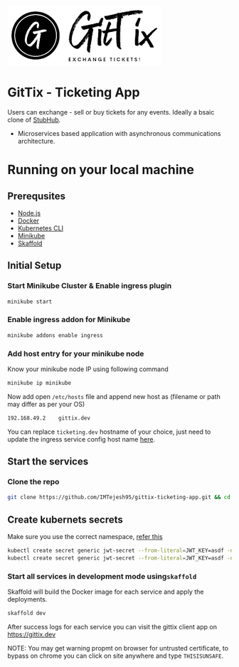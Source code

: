 ![Logo](client/public/images/gittix-bg-light.png) 

# GitTix - Ticketing App 
Users can exchange - sell or buy tickets for any events. Ideally a bsaic clone of [StubHub](https://www.stubhub.com/).

- Microservices based application with asynchronous communications architecture.

# Running on your local machine

## Prerequsites
- [Node.js](https://nodejs.org/en/download/)
- [Docker](https://docs.docker.com/engine/install/)
- [Kubernetes CLI](https://kubernetes.io/docs/tasks/tools/install-kubectl-linux/)
- [Minikube](https://minikube.sigs.k8s.io/docs/start/)
- [Skaffold](https://skaffold.dev/docs/install/#standalone-binary)

## Initial Setup
### Start Minikube Cluster & Enable ingress plugin
```bash
minikube start
```
### Enable ingress addon for Minikube
```bash
minikube addons enable ingress
```
### Add host entry for your minikube node
Know your minikube node IP using following command
```bash
minikube ip minikube
```
Now add open `/etc/hosts` file and append new host as (filename or path may differ as per your OS)
```bash
192.168.49.2    gittix.dev
```
You can replace `ticketing.dev` hostname of your choice, just need to update the ingress service config host name [here](https://github.com/IMTejesh95/gittix-ticketing-app/blob/main/infra/k8s/ingress-svc.yaml#L11).

## Start the services
### Clone the repo 
```bash
git clone https://github.com/IMTejesh95/gittix-ticketing-app.git && cd gittix-ticketing-app
```

## Create kubernets secrets
Make sure you use the correct namespace, [refer this](https://github.com/IMTejesh95/gittix-ticketing-app/blob/main/infra/k8s/auth-deploy.yaml#L5) 

```bash
kubectl create secret generic jwt-secret --from-literal=JWT_KEY=asdf -n gittix
kubectl create secret generic jwt-secret --from-literal=JWT_KEY=asdf -n gittix
```

### Start all services in development mode using`skaffold`
Skaffold will build the Docker image for each service and apply the deployments.
```bash
skaffold dev
```
After success logs for each service you can visit the gittix client app on https://gittix.dev

NOTE: You may get warning propmt on browser for untrusted certificate, to bypass on chrome you can click on site anywhere and type `THISISUNSAFE`.